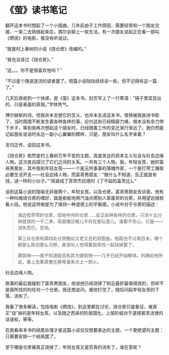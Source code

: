 # 《萤》读书笔记

翻开这本书时想起了一个小插曲。几年前由于工作原因，需要经常和一个朋友交接，一来二去熟络起来后，偶尔会聊上一些生活。有一次朋友说起正在看一部叫《燃烧》的电影，我没有听说过。

“就是村上春树的小说《烧仓房》改编的。”

“我也没读过《烧仓房》。”

“这。。。你不是很喜欢他吗？”

“不过是个随波逐流的读者罢了。短篇小说陆陆续续读一些，但不记得有这一篇了。”

几天后我收到一个快递，是《萤》这本书。封页写上了一行寄语：“镜子里显现出的，只是表面的真相。”字体秀气。

博尔赫斯的诗。但我并未去想它的含义，也并未去读这本书，很快被我放进书柜了。当时周围不断发生着各种各样的事，应付这些已经精疲力竭，根本没有余力停下步子，等到我再次想起这个朋友时，已经随着工作的变迁渐行渐远了。我仍然能记起朋友说话时永远一副小心翼翼的模样，只是，朋友叫什么名字来着？

言归正传，说回这本书。

《烧仓房》依然是村上春树万年不变的主题，高度发达的资本主义社会与社会边缘人物，这次直白探讨了它们之间的关系。一共有三个人物，我，年轻女孩，她的富哥男朋友，其中我和年轻女孩——一个是无所事事的落魄作家，一个是打零工赚取必要生活开支——社会边缘人物，而富哥男朋友：“做什么不知道，反正就是有钱，谜一样的小伙子。”“简直成了菲茨杰拉德的《了不起的盖茨比》。”

谈到这篇小说的隐喻无非就两个，年轻女孩，以及仓房。富哥男朋友告诉我，他有一种叫做烧仓房的嗜好，就是偷偷地用汽油点燃别人家废弃的仓房，并用望远镜观看火焰。他说这样做是为了维持一种道德上的平衡感。小说中对于仓房的描述：

> 海边孤零零的仓房，田地中间的仓房……反正各种各样的仓房。只消十五分钟就烧的一干二净，简直像压根儿不存在那玩意儿。谁都不伤心。只是——消失而已，忽地。
>
>第三处仓房和第四处仓房酷似又老又丑的双胞胎，相距也不过两百米，哪个都那么陈旧那么污秽，甚至叫人觉得要烧索性一起烧掉罢了。
>
> 建筑物——我不知道能否称其为建筑物——几乎已经开始解体。的确如他所说，看上去果真像在静等谁来点上一把火。

社会边缘人物。

故事的最后我碰到了富哥男朋友，他说他已经烧掉了附近最好最值得烧的，但却不是我所找的的任何一个仓房。我还想追问，被他打住了，随后问起年轻女孩的下落，消失了。

我看了很多解读，包括电影《燃烧》，到这里都在讨论，烧仓房只是象征，被真正“烧”掉的是年轻女孩，以及随之而来的阶层固化，上层阶级对于道德甚至法律的话语权，等等。

在我看来本书的结尾处理才是这篇小说仅仅想要表达的主题，一个更绝望的主题：只需要安排一个结局罢了。

至于哪座仓房被真正烧掉了，年轻女孩又是否真的消失了，谁在意呢？
